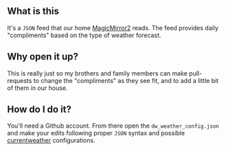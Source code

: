 ## What is this

It's a `JSON` feed that our home [MagicMirror2](https://magicmirror.builders/) reads. The feed provides daily "compliments" based on the type of weather forecast.

## Why open it up?

This is really just so my brothers and family members can make pull-requests to change the "compliments" as they see fit, and to add a little bit of them in our house.

## How do I do it?

You'll need a Github account. From there open the `dw_weather_config.json` and make your edits following proper `JSON` syntax and possible [currentweather](https://github.com/MichMich/MagicMirror/tree/master/modules/default/compliments) configurations.
